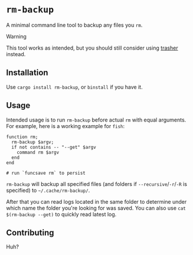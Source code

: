 # `rm-backup`

A minimal command line tool to backup any files you `rm`.

> [!WARNING]
> This tool works as intended, but you should still consider using [trasher](https://lib.rs/trasher) instead.

## Installation

Use `cargo install rm-backup`, or `binstall` if you have it.

## Usage

Intended usage is to run `rm-backup` before actual `rm` with
equal arguments. For example, here is a working example for `fish`:

```fish
function rm;
  rm-backup $argv;
  if not contains -- "--get" $argv
    command rm $argv
  end
end

# run `funcsave rm` to persist
```

`rm-backup` will backup all specified files (and folders if
`--recursive`/`-r`/`-R` is specified) to `~/.cache/rm-backup/`.

After that you can read logs located in the same folder to determine
under which name the folder you're looking for was saved. You can
also use `cat $(rm-backup --get)` to quickly read latest log.

## Contributing

Huh?
